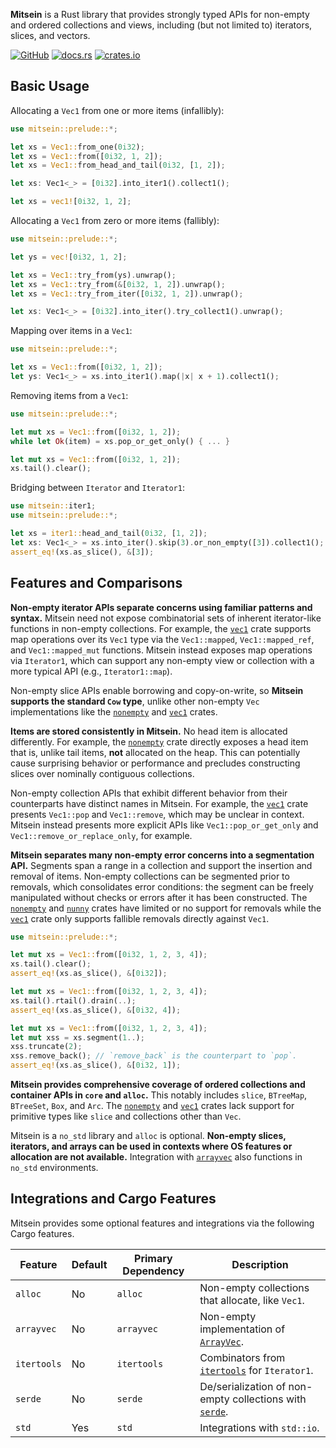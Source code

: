 **Mitsein** is a Rust library that provides strongly typed APIs for non-empty
and ordered collections and views, including (but not limited to) iterators,
slices, and vectors.

[![GitHub](https://img.shields.io/badge/GitHub-olson--sean--k/mitsein-8da0cb?logo=github&style=for-the-badge)](https://github.com/olson-sean-k/mitsein)
[![docs.rs](https://img.shields.io/badge/docs.rs-mitsein-66c2a5?logo=rust&style=for-the-badge)](https://docs.rs/mitsein)
[![crates.io](https://img.shields.io/crates/v/mitsein.svg?logo=rust&style=for-the-badge)](https://crates.io/crates/mitsein)

## Basic Usage

Allocating a `Vec1` from one or more items (infallibly):

```rust
use mitsein::prelude::*;

let xs = Vec1::from_one(0i32);
let xs = Vec1::from([0i32, 1, 2]);
let xs = Vec1::from_head_and_tail(0i32, [1, 2]);

let xs: Vec1<_> = [0i32].into_iter1().collect1();

let xs = vec1![0i32, 1, 2];
```

Allocating a `Vec1` from zero or more items (fallibly):

```rust
use mitsein::prelude::*;

let ys = vec![0i32, 1, 2];

let xs = Vec1::try_from(ys).unwrap();
let xs = Vec1::try_from(&[0i32, 1, 2]).unwrap();
let xs = Vec1::try_from_iter([0i32, 1, 2]).unwrap();

let xs: Vec1<_> = [0i32].into_iter().try_collect1().unwrap();
```

Mapping over items in a `Vec1`:

```rust
use mitsein::prelude::*;

let xs = Vec1::from([0i32, 1, 2]);
let ys: Vec1<_> = xs.into_iter1().map(|x| x + 1).collect1();
```

Removing items from a `Vec1`:

```rust
use mitsein::prelude::*;

let mut xs = Vec1::from([0i32, 1, 2]);
while let Ok(item) = xs.pop_or_get_only() { ... }

let mut xs = Vec1::from([0i32, 1, 2]);
xs.tail().clear();
```

Bridging between `Iterator` and `Iterator1`:

```rust
use mitsein::iter1;
use mitsein::prelude::*;

let xs = iter1::head_and_tail(0i32, [1, 2]);
let xs: Vec1<_> = xs.into_iter().skip(3).or_non_empty([3]).collect1();
assert_eq!(xs.as_slice(), &[3]);
```

## Features and Comparisons

**Non-empty iterator APIs separate concerns using familiar patterns and
syntax.** Mitsein need not expose combinatorial sets of inherent iterator-like
functions in non-empty collections. For example, the [`vec1`] crate supports map
operations over its `Vec1` type via the `Vec1::mapped`, `Vec1::mapped_ref`, and
`Vec1::mapped_mut` functions. Mitsein instead exposes map operations via
`Iterator1`, which can support any non-empty view or collection with a more
typical API (e.g., `Iterator1::map`).

Non-empty slice APIs enable borrowing and copy-on-write, so **Mitsein supports
the standard `Cow` type**, unlike other non-empty `Vec` implementations like the
[`nonempty`] and [`vec1`] crates.

**Items are stored consistently in Mitsein.** No head item is allocated
differently. For example, the [`nonempty`] crate directly exposes a head item
that is, unlike tail items, **not** allocated on the heap. This can potentially
cause surprising behavior or performance and precludes constructing slices over
nominally contiguous collections.

Non-empty collection APIs that exhibit different behavior from their
counterparts have distinct names in Mitsein. For example, the [`vec1`] crate
presents `Vec1::pop` and `Vec1::remove`, which may be unclear in context.
Mitsein instead presents more explicit APIs like `Vec1::pop_or_get_only` and
`Vec1::remove_or_replace_only`, for example.

**Mitsein separates many non-empty error concerns into a segmentation API.**
Segments span a range in a collection and support the insertion and removal of
items. Non-empty collections can be segmented prior to removals, which
consolidates error conditions: the segment can be freely manipulated without
checks or errors after it has been constructed. The [`nonempty`] and [`nunny`]
crates have limited or no support for removals while the [`vec1`] crate only
supports fallible removals directly against `Vec1`.

```rust
use mitsein::prelude::*;

let mut xs = Vec1::from([0i32, 1, 2, 3, 4]);
xs.tail().clear();
assert_eq!(xs.as_slice(), &[0i32]);

let mut xs = Vec1::from([0i32, 1, 2, 3, 4]);
xs.tail().rtail().drain(..);
assert_eq!(xs.as_slice(), &[0i32, 4]);

let mut xs = Vec1::from([0i32, 1, 2, 3, 4]);
let mut xss = xs.segment(1..);
xss.truncate(2);
xss.remove_back(); // `remove_back` is the counterpart to `pop`.
assert_eq!(xs.as_slice(), &[0i32, 1]);
```

**Mitsein provides comprehensive coverage of ordered collections and container
APIs in `core` and `alloc`.** This notably includes `slice`, `BTreeMap`,
`BTreeSet`, `Box`, and `Arc`. The [`nonempty`] and [`vec1`] crates lack support
for primitive types like `slice` and collections other than `Vec`.

Mitsein is a `no_std` library and `alloc` is optional. **Non-empty slices,
iterators, and arrays can be used in contexts where OS features or allocation
are not available.** Integration with [`arrayvec`][`arrayvec`] also functions in
`no_std` environments.

## Integrations and Cargo Features

Mitsein provides some optional features and integrations via the following Cargo
features.

| Feature     | Default | Primary Dependency | Description                                               |
|-------------|---------|--------------------|-----------------------------------------------------------|
| `alloc`     | No      | `alloc`            | Non-empty collections that allocate, like `Vec1`.         |
| `arrayvec`  | No      | `arrayvec`         | Non-empty implementation of [`ArrayVec`][`arrayvec`].     |
| `itertools` | No      | `itertools`        | Combinators from [`itertools`] for `Iterator1`.           |
| `serde`     | No      | `serde`            | De/serialization of non-empty collections with [`serde`]. |
| `std`       | Yes     | `std`              | Integrations with `std::io`.                              |

[`arrayvec`]: https://crates.io/crates/arrayvec
[`itertools`]: https://crates.io/crates/itertools
[`nonempty`]: https://crates.io/crates/nonempty
[`nunny`]: https://crates.io/crates/nunny
[`serde`]: https://crates.io/crates/serde
[`vec1`]: https://crates.io/crates/vec1
